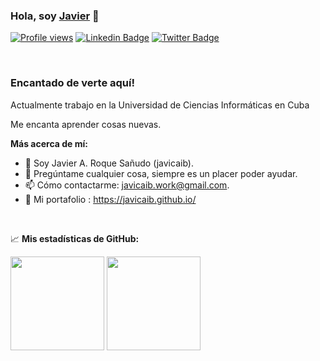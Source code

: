 ### Hola, soy <a href="https://twitter.com/javicaib" target="_blank">Javier</a> 👋

[![Profile views](https://komarev.com/ghpvc/?username=javicaib&style=flat-square)](https://github.com/javicaib)
[![Linkedin Badge](https://img.shields.io/badge/-LinkedIn-0e76a8?style=flat-square&logo=Linkedin&logoColor=white)](https://linkedin.com/in/javicaib)
[![Twitter Badge](https://img.shields.io/badge/-Twitter-00acee?style=flat-square&logo=Twitter&logoColor=white)](https://twitter.com/javicaib)

</br>

### Encantado de verte aquí!

Actualmente trabajo en la Universidad de Ciencias Inform&aacute;ticas en Cuba 

Me encanta aprender cosas nuevas.

**Más acerca de mí:**

- 👨 Soy Javier A. Roque Sa&ntilde;udo (javicaib).
- 💬 Pregúntame cualquier cosa, siempre es un placer poder ayudar.
- 📫 Cómo contactarme: javicaib.work@gmail.com.
- 📕 Mi portafolio : https://javicaib.github.io/
</br>

📈 **Mis estadísticas de GitHub:**

<p>
  <img height="150em" src="https://github-readme-stats.vercel.app/api?username=javicaib&show_icons=true&hide_border=true&&count_private=true&include_all_commits=true" />
  <img height="150em" src="https://github-readme-stats.vercel.app/api/top-langs/?username=javicaib&show_icons=true&hide_border=true&layout=compact&langs_count=8&hide=css,html"/>
</p>
